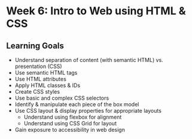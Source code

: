 # Week 6: Intro to Web using HTML & CSS

## Learning Goals
- Understand separation of content (with semantic HTML) vs. presentation (CSS)
- Use semantic HTML tags
- Use HTML attributes
- Apply HTML classes & IDs
- Create CSS styles
- Use basic and complex CSS selectors
- Identify & manipulate each piece of the box model
- Use CSS layout & display properties for appropriate layouts
  - Understand using flexbox for alignment
  - Understand using CSS Grid for layout
- Gain exposure to accessibility in web design
